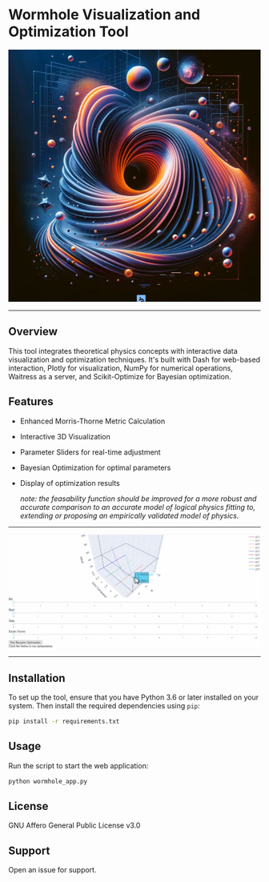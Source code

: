 # Wormhole Visualization and Optimization Tool

![study](https://github.com/HermiTech-LLC/BHmetrics_WHsim/blob/main/BhWh.PNG)
__________________________________
## Overview
This tool integrates theoretical physics concepts with interactive data visualization and optimization techniques. It's built with Dash for web-based interaction, Plotly for visualization, NumPy for numerical operations, Waitress as a server, and Scikit-Optimize for Bayesian optimization.

## Features
- Enhanced Morris-Thorne Metric Calculation
- Interactive 3D Visualization
- Parameter Sliders for real-time adjustment
- Bayesian Optimization for optimal parameters
- Display of optimization results

  *note: the feasability function should be improved for a more robust and accurate comparison to an accurate model of logical physics fitting to, extending or proposing an empirically validated model of physics.*
________________________________
![ui](https://github.com/HermiTech-LLC/MT-WormholeTool/blob/main/IMG_7946.jpeg)
___________________________________
## Installation
To set up the tool, ensure that you have Python 3.6 or later installed on your system. Then install the required dependencies using `pip`:
```bash
pip install -r requirements.txt
```

## Usage
Run the script to start the web application:
```bash
python wormhole_app.py
```

## License
GNU Affero General Public License v3.0

## Support
Open an issue for support.
